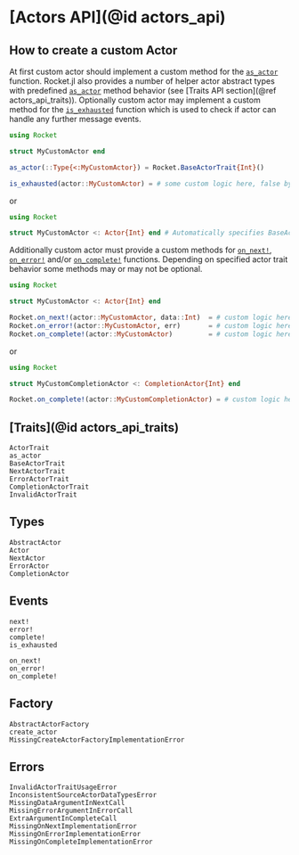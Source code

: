 # [Actors API](@id actors_api)

## How to create a custom Actor

At first custom actor should implement a custom method for the [`as_actor`](@ref) function.
Rocket.jl also provides a number of helper actor abstract types with predefined [`as_actor`](@ref) method behavior (see [Traits API section](@ref actors_api_traits)). Optionally custom actor may implement a custom method for the [`is_exhausted`](@ref) function which is used to check if actor can handle any further message events.

```julia
using Rocket

struct MyCustomActor end

as_actor(::Type{<:MyCustomActor}) = Rocket.BaseActorTrait{Int}()

is_exhausted(actor::MyCustomActor) = # some custom logic here, false by default for all actors.
```

or

```julia
using Rocket

struct MyCustomActor <: Actor{Int} end # Automatically specifies BaseActorTrait{Int} behavior.
```

Additionally custom actor must provide a custom methods for [`on_next!`](@ref), [`on_error!`](@ref) and/or [`on_complete!`](@ref) functions. Depending on specified actor trait behavior some methods may or may not be optional.

```julia
using Rocket

struct MyCustomActor <: Actor{Int} end

Rocket.on_next!(actor::MyCustomActor, data::Int)  = # custom logic here
Rocket.on_error!(actor::MyCustomActor, err)       = # custom logic here
Rocket.on_complete!(actor::MyCustomActor)         = # custom logic here
```

or

```julia
using Rocket

struct MyCustomCompletionActor <: CompletionActor{Int} end

Rocket.on_complete!(actor::MyCustomCompletionActor) = # custom logic here
```


## [Traits](@id actors_api_traits)

```@docs
ActorTrait
as_actor
BaseActorTrait
NextActorTrait
ErrorActorTrait
CompletionActorTrait
InvalidActorTrait
```

## Types

```@docs
AbstractActor
Actor
NextActor
ErrorActor
CompletionActor
```

## Events

```@docs
next!
error!
complete!
is_exhausted
```

```@docs
on_next!
on_error!
on_complete!
```

## Factory

```@docs
AbstractActorFactory
create_actor
MissingCreateActorFactoryImplementationError
```

## Errors

```@docs
InvalidActorTraitUsageError
InconsistentSourceActorDataTypesError
MissingDataArgumentInNextCall
MissingErrorArgumentInErrorCall
ExtraArgumentInCompleteCall
MissingOnNextImplementationError
MissingOnErrorImplementationError
MissingOnCompleteImplementationError
```
